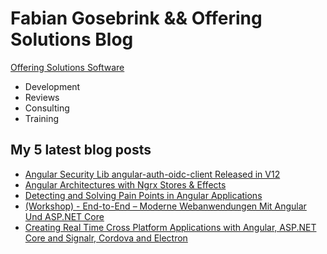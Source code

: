 # Fabian Gosebrink && Offering Solutions Blog

[Offering Solutions Software](https://offering.solutions)

- Development
- Reviews
- Consulting
- Training

## My 5 latest blog posts

<!-- BLOG-POST-LIST:START -->
- [Angular Security Lib angular-auth-oidc-client Released in V12](https://offering.solutions/blog/articles/2021/07/11/angular-security-lib-angular-auth-oidc-client-released-in-v12/)
- [Angular Architectures with Ngrx Stores & Effects](https://offering.solutions/talks/angular-architectures-with-ngrx-stores-effects-66/)
- [Detecting and Solving Pain Points in Angular Applications](https://offering.solutions/talks/detecting-and-solving-pain-points-in-angular-applications-65/)
- [(Workshop) - End-to-End – Moderne Webanwendungen Mit Angular Und ASP.NET Core](https://offering.solutions/talks/workshop-end-to-end-moderne-webanwendungen-mit-angular-und-asp-net-core-64/)
- [Creating Real Time Cross Platform Applications with Angular, ASP.NET Core and Signalr, Cordova and Electron](https://offering.solutions/talks/creating-real-time-cross-platform-applications-with-angular-asp-net-core-and-signalr-cordova-and-electron-63/)
<!-- BLOG-POST-LIST:END -->
